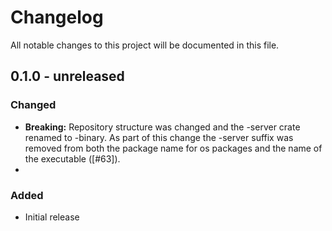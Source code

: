 # Changelog

All notable changes to this project will be documented in this file.

## 0.1.0 - unreleased

### Changed
- **Breaking:** Repository structure was changed and the -server crate renamed to -binary. As part of this change the -server suffix was removed from both the package name for os packages and the name of the executable ([#63]).
- 
### Added

- Initial release
